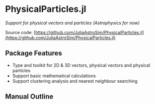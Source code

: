 # PhysicalParticles.jl

*Support for physical vectors and particles (Astrophysics for now)*

Source code: [https://github.com/JuliaAstroSim/PhysicalParticles.jl](https://github.com/JuliaAstroSim/PhysicalParticles.jl)

## Package Features

- Type and toolkit for 2D & 3D vectors, physical vectors and physical particles
- Support basic mathematical calculations
- Support clustering analysis and nearest neighbour searching

## Manual Outline

```@contents
```